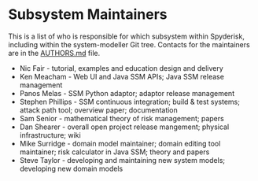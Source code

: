 # Subsystem Maintainers

This is a list of who is responsible for which subsystem within Spyderisk, including 
within the system-modeller Git tree. Contacts for the maintainers are in the
[AUTHORS.md](./AUTHORS.md) file.

* Nic Fair          - tutorial, examples and education design and delivery
* Ken Meacham       - Web UI and Java SSM APIs; Java SSM release management
* Panos Melas       - SSM Python adaptor; adaptor release management
* Stephen Phillips  - SSM continuous integration; build & test systems; attack path tool; overview paper; documentation
* Sam Senior        - mathematical theory of risk management; papers
* Dan Shearer       - overall open project release mangement; physical infrastructure; wiki
* Mike Surridge     - domain model maintainer; domain editing tool maintainer; risk calculator in Java SSM; theory and papers
* Steve Taylor      - developing and maintaining new system models; developing new domain models
